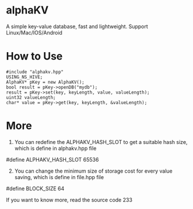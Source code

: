 # alphaKV
A simple key-value database, fast and lightweight. Support Linux/Mac/IOS/Android

# How to Use

    #include "alphakv.hpp"
    USING_NS_HIVE;
    AlphaKV* pKey = new AlphaKV();
    bool result = pKey->openDB("mydb");
    result = pKey->set(key, keyLength, value, valueLength);
    uint32 valueLength;
    char* value = pKey->get(key, keyLength, &valueLength);

# More
1) You can redefine the ALPHAKV_HASH_SLOT to get a suitable hash size, which is define in alphakv.hpp file

#define ALPHAKV_HASH_SLOT 65536

2) You can change the minimum size of storage cost for every value saving, which is define in file.hpp file

#define BLOCK_SIZE 64

If you want to know more, read the source code 233



